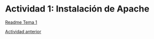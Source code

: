 # Actividad 1: Instalación de Apache

[Readme Tema 1](/Tema1/readme.md)

[Actividad anterior](1.2.md)
